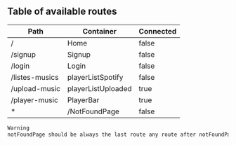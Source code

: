 ## Table of available routes

| Path                     | Container             | Connected |
| ------------------------ | --------------------- | --------- |
| /                        | Home                  | false     |
| /signup                  | Signup                | false     |
| /login                   | Login                 | false     |
| /listes-musics           | playerListSpotify     | false     |
| /upload-music            | playerListUploaded    | true      |
| /player-music            | PlayerBar             | true      |
| \*                       | /NotFoundPage         | false     |

```sh
Warning
notFoundPage should be always the last route any route after notFoundPage will be ignored
```